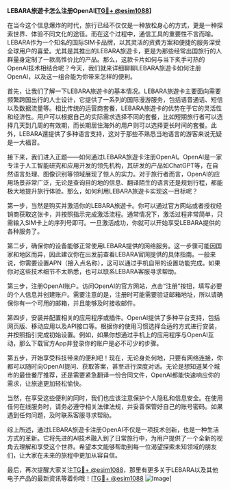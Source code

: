 **LEBARA旅遊卡怎么注册OpenAI[[TG💪+ @esim1088](https://t.me/s/esim1088)]**

在当今这个信息爆炸的时代，旅行已经不仅仅是一种放松身心的方式，更是一种探索世界、体验不同文化的途径。而在这个过程中，通信工具的重要性不言而喻。LEBARA作为一个知名的国际SIM卡品牌，以其灵活的资费方案和便捷的服务深受全球用户的喜爱。尤其是其推出的LEBARA旅遊卡，更是为那些经常出国旅行的人群量身定制了一款高性价比的产品。那么，这款卡片如何与当下炙手可热的OpenAI技术相结合呢？今天，我们就来详细聊聊LEBARA旅遊卡如何注册OpenAI，以及这一组合能为你带来怎样的便利。

首先，让我们了解一下LEBARA旅遊卡的基本情况。LEBARA旅遊卡主要面向需要频繁跨国出行的人士设计，它提供了一系列的国际漫游服务，包括语音通话、短信以及数据流量等。相比传统的运营商套餐，LEBARA旅遊卡的优势在于它的灵活性和经济性。用户可以根据自己的实际需求选择不同的套餐，比如短期旅行者可以选择几天到几周的有效期，而长期居住海外的用户则可以选择更长时间的套餐。此外，LEBARA還提供了多种语言支持，这对于那些不熟悉当地语言的游客来说无疑是一大福音。

接下来，我们进入正题——如何通过LEBARA旅遊卡注册OpenAI。OpenAI是一家专注于人工智能研究和应用开发的领先机构，其研发的产品如ChatGPT等，在自然语言处理、图像识别等领域展现了惊人的实力。对于旅行者而言，OpenAI的应用场景非常广泛，无论是查询目的地的信息、翻译陌生的语言还是规划行程，都能极大地提升旅行体验。那么，如何利用LEBARA旅遊卡实现这一目标呢？

第一步，当然是购买并激活你的LEBARA旅遊卡。你可以通过官方网站或者授权经销商获取这张卡，并按照指示完成激活流程。通常情况下，激活过程非常简单，只需输入SIM卡上的序列号即可。一旦激活成功，你就可以开始享受LEBARA提供的各种服务了。

第二步，确保你的设备能够正常使用LEBARA提供的网络服务。这一步骤可能因国家和地区而异，因此建议你在出发前查看LEBARA官网提供的具体指南。一般来说，你需要设置APN（接入点名称），这可以通过手机自带的设置功能完成。如果你对这些技术细节不太熟悉，也可以联系LEBARA客服寻求帮助。

第三步，注册OpenAI账户。访问OpenAI的官方网站，点击“注册”按钮，填写必要的个人信息并创建账户。需要注意的是，注册时可能需要验证邮箱地址，所以请确保你有一个可用的邮箱，并且能够及时接收邮件。

第四步，安装并配置相关的应用程序或插件。OpenAI提供了多种平台支持，包括网页版、移动应用以及API接口等。根据你的使用习惯选择合适的方式进行安装，并按照指引完成初始设置。例如，如果你想通过手机上的应用程序与OpenAI互动，那么下载官方App并登录你的账户是必不可少的步骤。

第五步，开始享受科技带来的便利吧！现在，无论身处何地，只要有网络连接，你都可以随时向OpenAI提问、获取答案，甚至进行深度对话。无论是想知道某个城市的最佳餐厅推荐，还是需要紧急翻译一份合同文件，OpenAI都能快速响应你的需求，让旅途更加轻松愉快。

当然，在享受这些便利的同时，我们也应该注意保护个人隐私和信息安全。在使用任何在线服务时，请务必遵守相关法律法规，并妥善保管好自己的账号密码。如果遇到任何问题，及时联系客服寻求帮助。

综上所述，通过LEBARA旅遊卡注册OpenAI不仅是一项技术创新，也是一种生活方式的革新。它将先进的AI技术融入到了日常旅行中，为用户提供了一个全新的视角去理解和享受这个世界。希望本文能够帮助到每一位渴望探索未知领域的朋友们，让大家在未来的旅程中更加从容自信。

最后，再次提醒大家关注[TG💪+ @esim1088](https://t.me/s/esim1088)，那里有更多关于LEBARA以及其他电子产品的最新资讯等着你哦！[[TG💪+ @esim1088](https://t.me/s/esim1088) ![Image](https://i.postimg.cc/4NQfJmqS/Snipaste-2025-05-13-00-14-12.png)]
